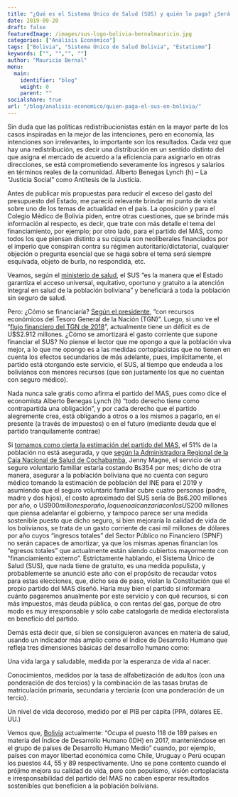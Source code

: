 ```yaml
---
title: "¿Qué es el Sistema Único de Salud (SUS) y quién lo paga? ¿Será sostenible en el tiempo?"
date: 2019-09-20
draft: false
featuredImage: /images/sus-logo-bolivia-bernalmauricio.jpg
categories: ["Análisis Económico"]
tags: ["Bolivia", "Sistema Único de Salud Bolivia", "Estatismo"]
keywords: ["", "","", ""]
author: "Mauricio Bernal"
menu:
  main:
    identifier: "blog"
    weight: 0 
    parent: ""
socialshare: true
url: "/blog/analisis-economico/quien-paga-el-sus-en-bolivia/"
---
```


Sin duda que las políticas redistribucionistas están en la mayor parte de los casos inspiradas en la mejor de las intenciones, pero en economía, las intenciones son irrelevantes, lo importante son los resultados. Cada vez que hay una redistribución, es decir una distribución en un sentido distinto del que asigna el mercado de acuerdo a la eficiencia para asignarlo en otras direcciones, se está comprometiendo severamente los ingresos y salarios en términos reales de la comunidad. Alberto Benegas Lynch (h) – La “Justicia Social” como Antítesis de la Justicia.

Antes de publicar mis propuestas para reducir el exceso del gasto del presupuesto del Estado, me pareció relevante brindar mi punto de vista sobre uno de los temas de actualidad en el país. La oposición y para el Colegio Médico de Bolivia piden, entre otras cuestiones, que se brinde más información al respecto, es decir, que trate con más detalle el tema del financiamiento, por ejemplo; por otro lado, para el partido del MAS, como todos los que piensan distinto a su cúpula son neoliberales financiados por el imperio que conspiran contra su régimen autoritario/dictatorial, cualquier objeción o pregunta esencial que se haga sobre el tema será siempre esquivada, objeto de burla, no respondida, etc.

Veamos, según el  [ministerio de salud](https://www.minsalud.gob.bo/programas-de-salud/sistema-unico-de-salud/46-sus/3593-a-quien-beneficiaria), el SUS “es la manera que el Estado garantiza el acceso universal, equitativo, oportuno y gratuito a la atención integral en salud de la población boliviana” y beneficiará a toda la población sin seguro de salud.

Pero: ¿Cómo se financiaría? [Según el presidente](https://www.minsalud.gob.bo/3440-gobierno-nacional-implementara-el-seguro-universal-de-salud-gratuito-en-2019), “con recursos económicos del Tesoro General de la Nación (TGN)”. Luego, si uno ve el “[flujo financiero del TGN de 2018](https://cache.sigep.gob.bo/pptos/2018/TOMOUNO/DOCUMENTOS/FluFinTesGenNac.pdf)”, actualmente tiene un déficit es de U$S2.912 millones. ¿Cómo se amortizará el gasto corriente que supone financiar el SUS? No piense el lector que me opongo a que la población viva mejor, a lo que me opongo es a las medidas cortoplacistas que no tienen en cuenta los efectos secundarios de más adelante, pues, implícitamente, el partido está otorgando este servicio, el SUS, al tiempo que endeuda a los bolivianos con menores recursos (que son justamente los que no cuentan con seguro médico).

Nada nunca sale gratis como afirma el partido del MAS, pues como dice el economista Alberto Benegas Lynch (h) “todo derecho tiene como contrapartida una obligación”, y por cada derecho que el partido alegremente crea, está obligando a otros o a los mismos a pagarlo, en el presente (a través de impuestos) o en el futuro (mediante deuda que el partido tranquilamente contrae)

Si [tomamos como cierta la estimación del partido del MAS](https://www.minsalud.gob.bo/3453-ministro-sus-historico), el 51% de la población no está asegurada, y que [según la Administradora Regional de la Caja Nacional de Salud de Cochabamba](https://www.lostiempos.com/actualidad/pais/20180327/cns-lanza-seguro-voluntario-independientes), Jenny Magne, el servicio de un seguro voluntario familiar estaría costando Bs354 por mes; dicho de otra manera, asegurar a la población boliviana que no cuenta con seguro médico tomando la estimación de población del INE para el 2019 y asumiendo que el seguro voluntario familiar cubre cuatro personas (padre, madre y dos hijos), el costo aproximado del SUS sería de Bs6.200 millones por año, o U$S900 millones por año, lo que no alcanzaría con los U$S200 millones que piensa adelantar el gobierno, y tampoco parece ser una medida sostenible puesto que dicho seguro, si bien mejoraría la calidad de vida de los bolivianos, se trata de un gasto corriente de casi mil millones de dólares por año cuyos “ingresos totales” del Sector Público no Financiero (SPNF) no serán capaces de amortizar, ya que los mismas apenas financian los “egresos totales” que actualmente están siendo cubiertos mayormente con “financiamiento externo”. Estrictamente hablando, el Sistema Único de Salud (SUS), que nada tiene de gratuito, es una medida populista, y probablemente se anunció este año con el propósito de recaudar votos para estas elecciones, que, dicho sea de paso, violan la Constitución que el propio partido del MAS diseñó. Haría muy bien el partido si informara cuánto pagaremos anualmente por este servicio y con qué recursos, si con más impuestos, más deuda pública, o con rentas del gas, porque de otro modo es muy irresponsable y sólo cabe catalogarla de medida electoralista en beneficio del partido.

Demás está decir que, si bien se consiguieron avances en materia de salud, usando un indicador más amplio como el Índice de Desarrollo Humano que refleja tres dimensiones básicas del desarrollo humano como:

Una vida larga y saludable, medida por la esperanza de vida al nacer.

Conocimientos, medidos por la tasa de alfabetización de adultos (con una ponderación de dos tercios) y la combinación de las tasas brutas de matriculación primaria, secundaria y terciaria (con una ponderación de un tercio).

Un nivel de vida decoroso, medido por el PIB per cápita (PPA, dólares EE. UU.)

Vemos que, [Bolivia](https://www.undp.org/es/bolivia/news/amplias-desigualdades-en-el-bienestar-de-las-personas-ensombrecen-el-progreso-continuado-en-el-desarrollo-humano) actualmente: “Ocupa el puesto 118 de 189 países en materia del Índice de Desarrollo Humano (IDH) en 2017, manteniéndose en el grupo de países de Desarrollo Humano Medio” cuando, por ejemplo, países con mayor libertad económica como Chile, Uruguay o Perú ocupan los puestos 44, 55 y 89 respectivamente. Uno se pone contento cuando el prójimo mejora su calidad de vida, pero con populismo, visión cortoplacista e irresponsabilidad del partido del MAS no caben esperar resultados sostenibles que beneficien a la población boliviana.
